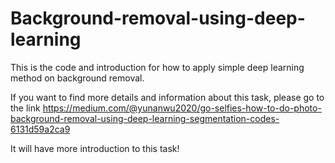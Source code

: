 # Background-removal-using-deep-learning
This is the code and introduction for how to apply simple deep learning method on background removal.


If you want to find more details and information about this task, please go to the link 
https://medium.com/@yunanwu2020/go-selfies-how-to-do-photo-background-removal-using-deep-learning-segmentation-codes-6131d59a2ca9

It will have more introduction to this task!
